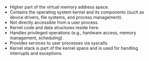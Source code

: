
- Higher part of the virtual memory address space.
- Contains the operating system kernel and its components (such as device drivers, file systems, and process management).
- Not directly accessible from a user process.
- Kernel code and data structures reside here.
- Handles privileged operations (e.g., hardware access, memory management, scheduling).
- Provides services to user processes via syscalls.
- Kernel stack is part of the kernel space and is used for handling interrupts and exceptions.